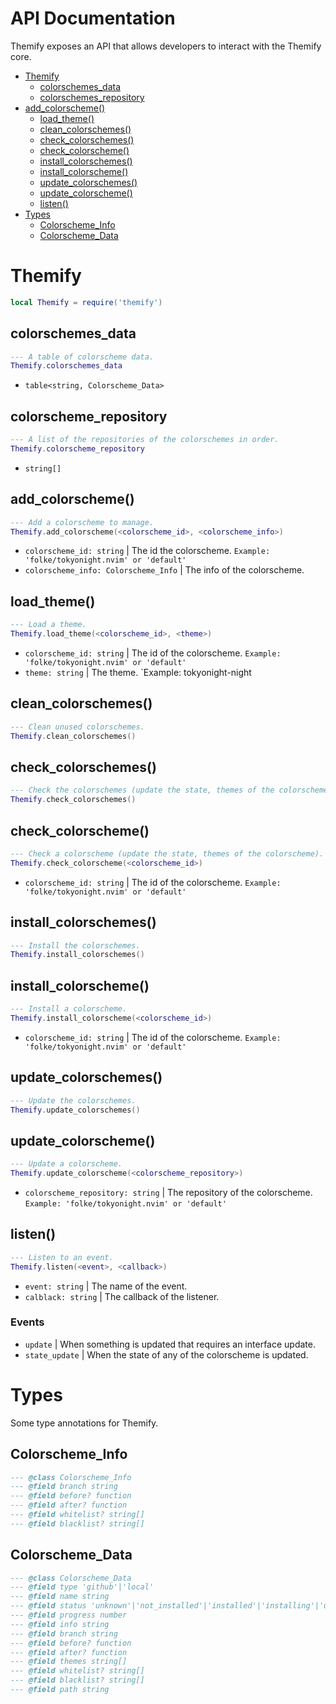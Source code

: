 # API Documentation

Themify exposes an API that allows developers to interact with the Themify core.

- [Themify](#themify)
  - [colorschemes_data](#colorschemes_data)
  - [colorschemes_repository](#colorschemes_repository)
- [add_colorscheme()](#add_colorscheme)
  - [load_theme()](#load_theme)
  - [clean_colorschemes()](#clean_colorschemes)
  - [check_colorschemes()](#check_colorschemes)
  - [check_colorscheme()](#check_colorscheme)
  - [install_colorschemes()](#install_colorschemes)
  - [install_colorscheme()](#install_colorscheme)
  - [update_colorschemes()](#update_colorschemes)
  - [update_colorscheme()](#update_colorscheme)
  - [listen()](#listen)
- [Types](#types)
  - [Colorscheme_Info](#colorscheme_info)
  - [Colorscheme_Data](#colorscheme_data)

# Themify

```lua
local Themify = require('themify')
```

## colorschemes_data

```lua
--- A table of colorscheme data.
Themify.colorschemes_data
```

- `table<string, Colorscheme_Data>`

## colorscheme_repository

```lua
--- A list of the repositories of the colorschemes in order.
Themify.colorscheme_repository
```

- `string[]`

## add_colorscheme()

```lua
--- Add a colorscheme to manage.
Themify.add_colorscheme(<colorscheme_id>, <colorscheme_info>)
```

- `colorscheme_id: string` | The id the colorscheme. `Example: 'folke/tokyonight.nvim' or 'default'`
- `colorscheme_info: Colorscheme_Info` | The info of the colorscheme.

## load_theme()

```lua
--- Load a theme.
Themify.load_theme(<colorscheme_id>, <theme>)
```

- `colorscheme_id: string` | The id of the colorscheme. `Example: 'folke/tokyonight.nvim' or 'default'`
- `theme: string` | The theme. `Example: tokyonight-night

## clean_colorschemes()

```lua
--- Clean unused colorschemes.
Themify.clean_colorschemes()
```

## check_colorschemes()

```lua
--- Check the colorschemes (update the state, themes of the colorschemes).
Themify.check_colorschemes()
```

## check_colorscheme()

```lua
--- Check a colorscheme (update the state, themes of the colorscheme).
Themify.check_colorscheme(<colorscheme_id>)
```

- `colorscheme_id: string` | The id of the colorscheme. `Example: 'folke/tokyonight.nvim' or 'default'`

## install_colorschemes()

```lua
--- Install the colorschemes.
Themify.install_colorschemes()
```

## install_colorscheme()

```lua
--- Install a colorscheme.
Themify.install_colorscheme(<colorscheme_id>)
```

- `colorscheme_id: string` | The id of the colorscheme. `Example: 'folke/tokyonight.nvim' or 'default'`

## update_colorschemes()

```lua
--- Update the colorschemes.
Themify.update_colorschemes()
```

## update_colorscheme()

```lua
--- Update a colorscheme.
Themify.update_colorscheme(<colorscheme_repository>)
```
- `colorscheme_repository: string` | The repository of the colorscheme. `Example: 'folke/tokyonight.nvim' or 'default'`

## listen()

```lua
--- Listen to an event.
Themify.listen(<event>, <callback>)
```

- `event: string` | The name of the event.
- `calblack: string` | The callback of the listener.

### Events

- `update` | When something is updated that requires an interface update.
- `state_update` | When the state of any of the colorscheme is updated.

# Types

Some type annotations for Themify.

## Colorscheme_Info

```lua
--- @class Colorscheme_Info
--- @field branch string
--- @field before? function
--- @field after? function
--- @field whitelist? string[]
--- @field blacklist? string[]
```

## Colorscheme_Data

```lua
--- @class Colorscheme_Data
--- @field type 'github'|'local'
--- @field name string
--- @field status 'unknown'|'not_installed'|'installed'|'installing'|'updating'|'failed'
--- @field progress number
--- @field info string
--- @field branch string
--- @field before? function
--- @field after? function
--- @field themes string[]
--- @field whitelist? string[]
--- @field blacklist? string[]
--- @field path string
```
